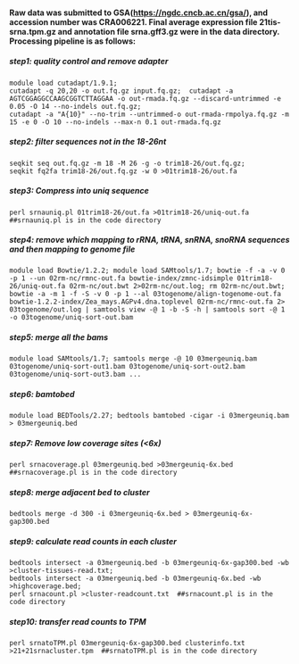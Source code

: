 #### Raw data was submitted to GSA(https://ngdc.cncb.ac.cn/gsa/), and accession number was CRA006221. Final average expression file 21tis-srna.tpm.gz and annotation file srna.gff3.gz were in the data directory. Processing pipeline is as follows:
##### step1: quality control and remove adapter  
`module load cutadapt/1.9.1;`  
`cutadapt -q 20,20 -o out.fq.gz input.fq.gz;  cutadapt -a AGTCGGAGGCCAAGCGGTCTTAGGAA -o out-rmada.fq.gz --discard-untrimmed -e 0.05 -O 14 --no-indels out.fq.gz;`  
`cutadapt -a "A{10}" --no-trim --untrimmed-o out-rmada-rmpolya.fq.gz -m 15 -e 0 -O 10 --no-indels --max-n 0.1 out-rmada.fq.gz`  
  
##### step2: filter sequences not in the 18-26nt  
`seqkit seq out.fq.gz -m 18 -M 26 -g -o trim18-26/out.fq.gz;`  
`seqkit fq2fa trim18-26/out.fq.gz -w 0 >01trim18-26/out.fa`
  
##### step3: Compress into uniq sequence  
`perl srnauniq.pl 01trim18-26/out.fa >01trim18-26/uniq-out.fa  ##srnauniq.pl is in the code directory`  

##### step4: remove which mapping to rRNA, tRNA, snRNA, snoRNA sequences and then mapping to genome file  
`module load Bowtie/1.2.2; module load SAMtools/1.7; bowtie -f -a -v 0 -p 1 --un 02rm-nc/rmnc-out.fa bowtie-index/zmnc-idsimple 01trim18-26/uniq-out.fa 02rm-nc/out.bwt 2>02rm-nc/out.log; rm 02rm-nc/out.bwt; bowtie -a -m 1 -f -S -v 0 -p 1 --al 03togenome/align-togenome-out.fa bowtie-1.2.2-index/Zea_mays.AGPv4.dna.toplevel 02rm-nc/rmnc-out.fa 2> 03togenome/out.log | samtools view -@ 1 -b -S -h | samtools sort -@ 1 -o 03togenome/uniq-sort-out.bam`

##### step5: merge all the bams  
`module load SAMtools/1.7; samtools merge -@ 10 03mergeuniq.bam 03togenome/uniq-sort-out1.bam 03togenome/uniq-sort-out2.bam 03togenome/uniq-sort-out3.bam ...`

##### step6: bamtobed  
`module load BEDTools/2.27; bedtools bamtobed -cigar -i 03mergeuniq.bam > 03mergeuniq.bed`

##### step7: Remove low coverage sites (<6x)  
`perl srnacoverage.pl 03mergeuniq.bed >03mergeuniq-6x.bed  ##srnacoverage.pl is in the code directory`  

##### step8: merge adjacent bed to cluster  
`bedtools merge -d 300 -i 03mergeuniq-6x.bed > 03mergeuniq-6x-gap300.bed`  

##### step9: calculate read counts in each cluster  
`bedtools intersect -a 03mergeuniq.bed -b 03mergeuniq-6x-gap300.bed -wb >cluster-tissues-read.txt;`  
`bedtools intersect -a 03mergeuniq.bed -b 03mergeuniq-6x.bed -wb >highcoverage.bed;`  
`perl srnacount.pl >cluster-readcount.txt  ##srnacount.pl is in the code directory`  
  
##### step10: transfer read counts to TPM
`perl srnatoTPM.pl 03mergeuniq-6x-gap300.bed clusterinfo.txt >21+21srnacluster.tpm  ##srnatoTPM.pl is in the code directory`
